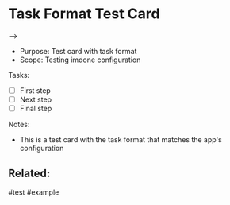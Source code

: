 # Task Format Test Card

  -->
- Purpose: Test card with task format
- Scope: Testing imdone configuration

Tasks:
- [ ] First step
- [ ] Next step
- [ ] Final step

Notes:
- This is a test card with the task format that matches the app's configuration

Related:
- 

#test #example 